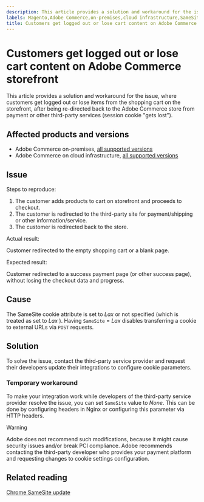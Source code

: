 ```yaml
---
description: This article provides a solution and workaround for the issue, where customers get logged out or lose items from the shopping cart on the storefront, after being re-directed back to the Adobe Commerce store from payment or other third-party services (session cookie "gets lost").
labels: Magento,Adobe Commerce,on-premises,cloud infrastructure,SameSite,cart,cookies,how to,logged out,session,2.3.0,2.3.1,2.3.2,2.3.2-p2,2.3.3,2.3.3-p1,2.3.4,2.3.4-p2,2.3.5-p1,2.3.5-p2,2.3.6,2.3.6-p1,2.3.7,2.4.0,2.4.0-p1,2.4.1-p1,2.4.2,2.4.2-p1,2.3.7-p1,2.3.7-p2,2.4.1,2.4.2-p2,2.4.3,2.4.3-p1
title: Customers get logged out or lose cart content on Adobe Commerce storefront
---
```


# Customers get logged out or lose cart content on Adobe Commerce storefront

This article provides a solution and workaround for the issue, where customers get logged out or lose items from the shopping cart on the storefront, after being re-directed back to the Adobe Commerce store from payment or other third-party services (session cookie "gets lost").

## Affected products and versions

* Adobe Commerce on-premises, [all supported versions](https://magento.com/sites/default/files/magento-software-lifecycle-policy.pdf)
* Adobe Commerce on cloud infrastructure, [all supported versions](https://magento.com/sites/default/files/magento-software-lifecycle-policy.pdf)

## Issue

 <span class="wysiwyg-underline">Steps to reproduce:</span>

1. The customer adds products to cart on storefront and proceeds to checkout.
1. The customer is redirected to the third-party site for payment/shipping or other information/service.
1. The customer is redirected back to the store.

 <span class="wysiwyg-underline">Actual result:</span>

Customer redirected to the empty shopping cart or a blank page.

 <span class="wysiwyg-underline">Expected result:</span>

Customer redirected to a success payment page (or other success page), without losing the checkout data and progress.

## Cause

The SameSite cookie attribute is set to *Lax* or not specified (which is treated as set to *Lax* ). Having `SameSite` = *Lax* disables transferring a cookie to external URLs via `POST` requests.

## Solution

To solve the issue, contact the third-party service provider and request their developers update their integrations to configure cookie parameters.

### Temporary workaround

To make your integration work while developers of the third-party service provider resolve the issue, you can set `SameSite` value to *None*. This can be done by configuring headers in Nginx or configuring this parameter via HTTP headers.

>[!WARNING]
>
>Adobe does not recommend such modifications, because it might cause security issues and/or break PCI compliance. Adobe recommends contacting the third-party developer who provides your payment platform and requesting changes to cookie settings configuration.

## Related reading

 [Chrome SameSite update](https://www.chromestatus.com/feature/5088147346030592)